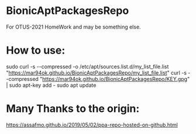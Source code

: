 # BionicAptPackagesRepo
For OTUS-2021 HomeWork and may be something else.


How to use:
===
sudo curl -s --compressed -o /etc/apt/sources.list.d/my_list_file.list "https://mar94ok.github.io/BionicAptPackagesRepo/my_list_file.list"
curl -s --compressed "https://mar94ok.github.io/BionicAptPackagesRepo/KEY.gpg" | sudo apt-key add -
sudo apt update

Many Thanks to the origin:
===
https://assafmo.github.io/2019/05/02/ppa-repo-hosted-on-github.html
